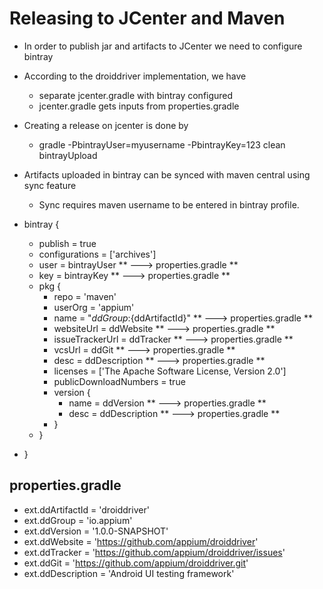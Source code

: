# Releasing to JCenter and Maven

 - In order to publish jar and artifacts to JCenter we need to configure bintray
 - According to the droiddriver implementation, we have
   - separate jcenter.gradle with bintray configured
   - jcenter.gradle gets inputs from properties.gradle
 - Creating a release on jcenter is done by
   - gradle -PbintrayUser=myusername -PbintrayKey=123 clean bintrayUpload
 - Artifacts uploaded in bintray can be synced with maven central using sync feature
   - Sync requires maven username to be entered in bintray profile.

- bintray {
    - publish = true
    - configurations = ['archives']
    - user = bintrayUser                       ** ---> properties.gradle **
    - key = bintrayKey                         ** ---> properties.gradle **
    - pkg {
        - repo = 'maven'
        - userOrg = 'appium'
        - name = "${ddGroup}:${ddArtifactId}"  ** ---> properties.gradle **
        - websiteUrl = ddWebsite               ** ---> properties.gradle **
        - issueTrackerUrl = ddTracker          ** ---> properties.gradle **
        - vcsUrl = ddGit                       ** ---> properties.gradle **
        - desc = ddDescription                 ** ---> properties.gradle **
        - licenses = ['The Apache Software License, Version 2.0']
        - publicDownloadNumbers = true
        - version {
            - name = ddVersion                 ** ---> properties.gradle **
            - desc = ddDescription             ** ---> properties.gradle **
        - }
    - }
- }

## properties.gradle

- ext.ddArtifactId  = 'droiddriver'
- ext.ddGroup       = 'io.appium'
- ext.ddVersion     = '1.0.0-SNAPSHOT'
- ext.ddWebsite     = 'https://github.com/appium/droiddriver'
- ext.ddTracker     = 'https://github.com/appium/droiddriver/issues'
- ext.ddGit         = 'https://github.com/appium/droiddriver.git'
- ext.ddDescription = 'Android UI testing framework'

